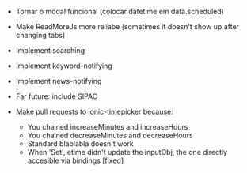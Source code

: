 - Tornar o modal funcional (colocar datetime em data.scheduled)
- Make ReadMoreJs more reliabe (sometimes it doesn't show up after changing tabs)
- Implement searching
- Implement keyword-notifying
- Implement news-notifying
- Far future: include SIPAC

- Make pull requests to ionic-timepicker because:
  - You chained increaseMinutes and increaseHours
  - You chained decreaseMinutes and decreaseHours
  - Standard blablabla doesn't work
  - When 'Set', etime didn't update the inputObj, the one directly accesible via bindings [fixed]
